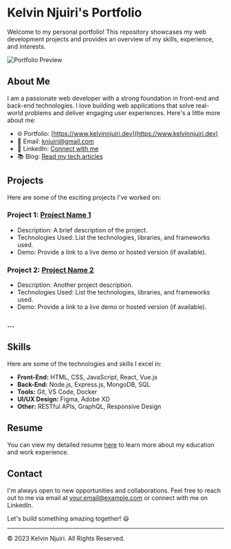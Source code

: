 # Kelvin Njuiri's Portfolio

Welcome to my personal portfolio! This repository showcases my web development projects and provides an overview of my skills, experience, and interests.

![Portfolio Preview](https://your-image-url.com/preview.png)

## About Me

I am a passionate web developer with a strong foundation in front-end and back-end technologies. I love building web applications that solve real-world problems and deliver engaging user experiences. Here's a little more about me:

- 🌐 Portfolio: [https://www.kelvinnjuiri.dev](https://www.kelvinnjuiri.dev)
- 📧 Email: [knjuiri@gmail.com](mailto:knjuiri@gmail.com)
- 🌟 LinkedIn: [Connect with me](https://www.linkedin.com/in/kelvin-njuiri/)
- 📚 Blog: [Read my tech articles](https://medium.com/@knjuiri)

## Projects

Here are some of the exciting projects I've worked on:

### Project 1: [Project Name 1](https://github.com/yourusername/project-name-1)

- Description: A brief description of the project.
- Technologies Used: List the technologies, libraries, and frameworks used.
- Demo: Provide a link to a live demo or hosted version (if available).

### Project 2: [Project Name 2](https://github.com/yourusername/project-name-2)

- Description: Another project description.
- Technologies Used: List the technologies, libraries, and frameworks used.
- Demo: Provide a link to a live demo or hosted version (if available).

### ...

## Skills

Here are some of the technologies and skills I excel in:

- **Front-End:** HTML, CSS, JavaScript, React, Vue.js
- **Back-End:** Node.js, Express.js, MongoDB, SQL
- **Tools:** Git, VS Code, Docker
- **UI/UX Design:** Figma, Adobe XD
- **Other:** RESTful APIs, GraphQL, Responsive Design

## Resume

You can view my detailed resume [here](https://www.kelvinnjuiri.dev/resume.pdf) to learn more about my education and work experience.

## Contact

I'm always open to new opportunities and collaborations. Feel free to reach out to me via email at [your.email@example.com](mailto:your.email@example.com) or connect with me on LinkedIn.

Let's build something amazing together! 😃

---

© 2023 Kelvin Njuiri. All Rights Reserved.
